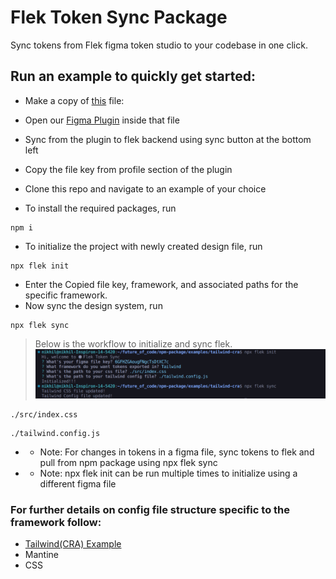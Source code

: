 # Flek Token Sync Package

Sync tokens from Flek figma token studio to your codebase in one click.

## Run an example to quickly get started:

* Make a copy of [this](https://www.figma.com/file/I8Wd8VeqlBpij2cDWpM5iv/Exhaustive?node-id=66-1710&t=8kep5YqDNYOXvbxE-0) file:

* Open our [Figma Plugin](https://www.figma.com/community/plugin/1214690554806269773/Flek---Create-%26-Sync-your-Design-Tokens) inside that file

* Sync from the plugin to flek backend using sync button at the bottom left
* Copy the file key from profile section of the plugin

* Clone this repo and navigate to an example of your choice
* To install the required packages, run
```
npm i
```
* To initialize the project with newly created design file, run
```
npx flek init
```
* Enter the Copied file key, framework, and associated paths for the specific framework.
* Now sync the design system, run
```
npx flek sync
```

> Below is the workflow to initialize and sync flek.
![tailwind-cli](https://github.com/flek-ai/flek/blob/master/images/tailwind-cli.png?raw=true)

```
./src/index.css
```
```
./tailwind.config.js
```

* * Note: For changes in tokens in a figma file, sync tokens to flek and pull from npm package using npx flek sync
* * Note: npx flek init can be run multiple times to initialize using a different figma file

### For further details on config file structure specific to the framework follow:

* [Tailwind(CRA) Example](examples/tailwind-cra)
* Mantine
* CSS
